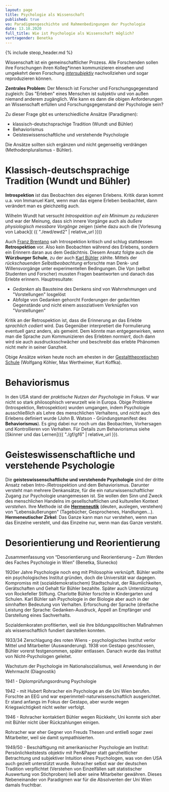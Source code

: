 ```yaml
---
layout: page
title: Psychologie als Wissenschaft
published: true
vo: Paradigmengeschichte und Rahmenbedingungen der Psychologie
date: 13.10.2020
full_title: Wie ist Psychologie als Wissenschaft möglich?
vortragender: Benetka
---
```


{% include steop_header.md %}

Wissenschaft ist ein gemeinschaftlicher Prozess. Alle Forschenden sollen ihre Forschungen ihren Kolleg\*innen kommunizieren einsehen und umgekehrt deren Forschung _[intersubjektiv](https://www.duden.de/rechtschreibung/intersubjektiv)_ nachvollziehen und sogar reproduzieren können.

__Zentrales Problem__: Der Mensch ist Forscher und Forschungsgegenstand zugleich: Das "Erleben" eines Menschen ist subjektiv und von außen niemand anderem zugänglich. Wie kann es dann die obigen Anforderungen an Wissenschaft erfüllen und Forschungsgegenstand der Psychologie sein?

Zu dieser Frage gibt es unterschiedliche Ansätze (Paradigmen):
* klassisch-deutschsprachige Tradition (Wundt und Bühler)
* Behaviorismus
* Geisteswissenschaftliche und verstehende Psychologie

Die Ansätze sollten sich ergänzen und nicht gegenseitig verdrängen (Methodenpluralismus - Bühler).

# Klassisch-deutschsprachige Tradition (Wundt und Bühler)

__Introspektion__ ist das Beobachten des eigenen Erlebens. Kritik daran kommt u.a. von Immanuel Kant, wenn man das eigene Erleben beobachtet, dann verändert man es gleichzeitig auch.

Wilhelm Wundt hat versucht _Introspektion auf ein Minimum zu reduzieren_ und war der Meinung, dass sich innere Vorgänge auch als _äußere physiologisch messbare Vorgänge_ zeigen (siehe dazu auch die [Vorlesung von Laback]( {{ "./ewd/ewd2" | relative_url }}))

 Auch [Franz Brentano](https://de.wikipedia.org/wiki/Franz_Brentano) sah Introspektion kritisch und schlug stattdessen __Retrospektion__ vor. Also kein Beobachten während des Erlebens, sondern ein Erinnern daran aus dem Gedächtnis. Diesem Ansatz folgte auch die __Würzburger Schule__, zu der auch [Karl Bühler](https://de.wikipedia.org/wiki/Karl_B%C3%BChler) zählte. Mittels der _rückschauenden Selbstbeobachtung_ erforschte man Denk- und Willensvorgänge unter experimentellen Bedingungen. Die Vpn (selbst Studenten und Forscher) mussten Fragen beantworten und danach das Erlebte erinnern. Hauptresultate:
 * _Gedanken_ als Bausteine des Denkens sind von Wahrnehmungen und "Vorstellungen" losgelöst
 * Abfolge von Gedanken gehorcht Forderungen der gedachten Gegenstände und nicht einem assoziativem Verknüpfen von "Vorstellungen"

Kritik an der Retrospektion ist, dass die Erinnerung an das Erlebte *sprachlich codiert* wird. Das Gegenüber interpretiert die Formulierung eventuell ganz anders, als gemeint. Dem könnte man entgegenwirken, wenn man die Sprache zum Kommunizieren des Erlebten _normiert_, doch dann wird sie auch ausdrucksschwächer und beschreibt das erlebte Phänomen nicht mehr in seiner Ganzheit.

Obige Ansätze wirken heute noch am ehesten in der [Gestalttheoretischen Schule](https://de.wikipedia.org/wiki/Gestalttheorie) (Wolfgang Köhler, Max Wertheimer, Kurt Koffka).

# Behaviorismus

In den USA stand der _praktische Nutzen der Psychologie_ im Fokus. Ψ war nicht so stark philosophisch verwurzelt wie in Europa. Obige Probleme (Introspektion, Retrospektion) wurden umgangen, indem Psychologie ausschließlich als Lehre des menschlichen Verhaltens, und _nicht_ auch des Erlebens definiert wurde (John B. Watson - Gründungsmanifest des __Behaviorismus__). Es ging dabei nur noch um das Beobachten, Vorhersagen und Kontrollieren von Verhalten. Für Details zum Behaviorismus siehe [Skinner und das Lernen]({{ "./gf/gf6" | relative_url }}).

# Geisteswissenschaftliche und verstehende Psychologie

Die **geisteswissenschaftliche und verstehende Psychologie** sind der dritte Ansatz neben Intro-/Retrospektion und dem Behaviorismus. Darunter versteht man mehrere Denkansätze, für die ein naturwissenschaftlicher Zugang zur Psychologie unangemessen ist. Sie wollen den Sinn und Zweck des menschlichen Handelns im gesellschaftlichen und kulturellen Kontext
_verstehen_. Ihre Methode ist die **[Hermeneutik](https://dorsch.hogrefe.com/stichwort/hermeneutik)** (deuten, auslegen, verstehen) von "Lebensäußerungen" (Tagebücher, Gesprochenes, Handlungen...). **Hermeneutischer Zirkel**: Das Ganze kann man nur verstehen, wenn man das Einzelne versteht, und das Einzelne nur, wenn man das Ganze versteht.

# Desorientierung und Reorientierung

Zusammenfassung von “Desorientierung und Reorientierung – Zum Werden des Faches Psychologie in Wien” (Benetka, Slunecko)

1920er Jahre Psychologie noch eng mit Philosophie verknüpft. Bühler wollte ein psychologisches Institut gründen, doch die Universität war dagegen. Kompromiss mit (sozialdemokratischem) Stadtschulrat, der Räumlichkeiten, Gerätschaften und Gehalt für Bühler bezahlte.
Später auch Unterstützung von Rockefeller Stiftung.
Charlotte Bühler forschte in Kindergarten und Schulen.
Karl Bühler sah Psychologie in der Biologie aber auch in der sinnhaften Bedeutung von Verhalten. Erforschung der Sprache (dreifache Leistung der Sprache: Gedanken-Ausdruck, Appell an Empfänger und Darstellung eines Sachverhalts.

Sozialdemkoraten profitierten, weil sie ihre bildungspolitischen Maßnahmen als wissenschaftlich fundiert darstellen konnten.

1933/34 Zerschlagung des roten Wiens - psychologisches Institut verlor Mittel und Mitarbeiter (Auswanderung). 1938 von Gestapo geschlossen, Bühler vorerst festgenommen, später entlassen. Danach wurde das Institut von Nicht-Psychologen geleitet.

Wachstum der Psychologie im Nationalsozialismus, weil Anwendung in der Wehrmacht (Diagnostik)

1941 - Diplomprüfungsordnung Psychologie

1942 - mit Hubert Rohracher ein Psychologe an die Uni Wien berufen. Forschte an EEG und war experimntell-naturwissenschaftlich ausgerichtet. Er stand anfangs im Fokus der Gestapo, aber wurde wegen Kriegswichtigkeit nicht weiter verfolgt.

1946 - Rohracher kontaktiert Bühler wegen Rückkehr, Uni konnte sich aber mit Bühler nicht über Rückzahlungen einigen.

Rohracher war eher Gegner von Freuds Thesen und entließ sogar zwei Mitarbeiter, weil sie damit sympathisierten.

1949/50 - Beschäftigung mit amerikanischer Psychologie am Institut: Persönlichkeitstests objektiv mit Pen&Paper statt ganzheitlicher Betrachtung und subjektiver Intuition eines Psychologen, was von den USA auch gezielt unterstützt wurde. Rohracher selbst war der deutschen Tradition verpflichtet (Verstehen von Einzelfällen satt statistischer Auswertung von Stichproben) ließ aber seine Mitarbeiter gewähren. Dieses Nebeneinander von Paradigmen war für die Absolventen der Uni Wien damals fruchtbar.
